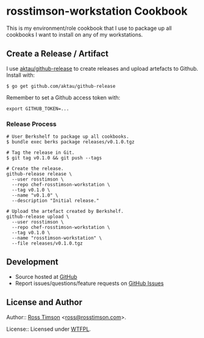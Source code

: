rosstimson-workstation Cookbook
===============================

This is my environment/role cookbook that I use to package up all
cookbooks I want to install on any of my workstations.

Create a Release / Artifact
---------------------------

I use [aktau/github-release][github-release] to create releases and upload
artefacts to Github.  Install with:

```
$ go get github.com/aktau/github-release
```

Remember to set a Github access token with:

```
export GITHUB_TOKEN=...
```

### Release Process

```
# User Berkshelf to package up all cookbooks.
$ bundle exec berks package releases/v0.1.0.tgz

# Tag the release in Git.
$ git tag v0.1.0 && git push --tags

# Create the release.
github-release release \
  --user rosstimson \
  --repo chef-rosstimson-workstation \
  --tag v0.1.0 \
  --name "v0.1.0" \
  --description "Initial release."

# Upload the artefact created by Berkshelf.
github-release upload \
  --user rosstimson \
  --repo chef-rosstimson-workstation \
  --tag v0.1.0 \
  --name "rosstimson-workstation" \
  --file releases/v0.1.0.tgz
```

Development
-----------

* Source hosted at [GitHub][repo]
* Report issues/questions/feature requests on [GitHub Issues][issues]

License and Author
------------------

Author:: [Ross Timson][rosstimson]
<[ross@rosstimson.com](mailto:ross@rosstimson.com)>.

License:: Licensed under [WTFPL][wtfpl].


[rosstimson]:         https://rosstimson.com
[repo]:               https://github.com/rosstimson/chef-rosstimson-workstation
[issues]:             https://github.com/rosstimson/chef-rosstimson-workstation/issues
[wtfpl]:              http://www.wtfpl.net/
[github-release]:     https://github.com/aktau/github-release
